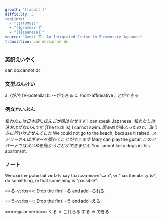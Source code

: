 ```yaml
---
growth: "[[adult]]"
difficulty: 3
tagLinks:
  - "[[study]]"
  - "[[grammar]]"
  - "[[japanese]]"
source: "Genki II: An Integrated Course in Elementary Japanese"
translation: can do/cannot do
---
```

### 英訳えいやく	

can do/cannot do
### 文型ぶんけい

a. {が/を}V-potential
b. ～ができる
c. short-affirmativeことができる
### 例文れいぶん

*私わたしは日本語にほんごが話はなせます* I can speak Japanese.
*私わたしは泳およげないんです* (The truth is) I cannot swim.
*雨あめが降ふったので、海うみに行いけませんでした* We could not go to the beach, because it rained.
*メアリーさんはギターを弾ひくことができます* Mary can play the guitar.
*このアパートでは犬いぬを飼かうことができません* You cannot keep dogs in this apartment.
### ノート

We use the potential verb to say that someone "can", or "has the ability to", do something, or that something is "possible".

==る-verbs==:
Drop the final -る and add -られる

==う-verbs==:
Drop the final -う and add -える

==irregular verbs==:
くる => これらる
する => できる